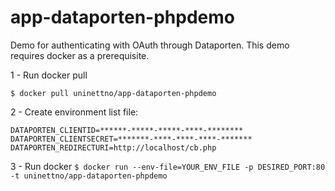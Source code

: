 # app-dataporten-phpdemo

Demo for authenticating with OAuth through Dataporten. 
This demo requires docker as a prerequisite.

1 - Run docker pull

```$ docker pull uninettno/app-dataporten-phpdemo```

2 - Create environment list file:

```
DATAPORTEN_CLIENTID=******-*****-*****-****-********
DATAPORTEN_CLIENTSECRET=*******-****-****-****-*******
DATAPORTEN_REDIRECTURI=http://localhost/cb.php
```

3 - Run docker
```$ docker run --env-file=YOUR_ENV_FILE -p DESIRED_PORT:80 -t uninettno/app-dataporten-phpdemo```
